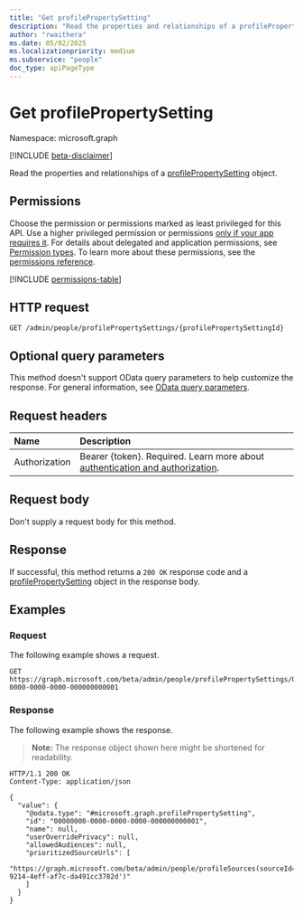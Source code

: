 ```yaml
---
title: "Get profilePropertySetting"
description: "Read the properties and relationships of a profilePropertySetting object."
author: "rwaithera"
ms.date: 05/02/2025
ms.localizationpriority: medium
ms.subservice: "people"
doc_type: apiPageType
---
```


# Get profilePropertySetting

Namespace: microsoft.graph

[!INCLUDE [beta-disclaimer](../../includes/beta-disclaimer.md)]

Read the properties and relationships of a [profilePropertySetting](../resources/profilepropertysetting.md) object.

## Permissions

Choose the permission or permissions marked as least privileged for this API. Use a higher privileged permission or permissions [only if your app requires it](/graph/permissions-overview#best-practices-for-using-microsoft-graph-permissions). For details about delegated and application permissions, see [Permission types](/graph/permissions-overview#permission-types). To learn more about these permissions, see the [permissions reference](/graph/permissions-reference).

<!-- { "blockType": "permissions", "name": "profilepropertysetting_get" } -->
[!INCLUDE [permissions-table](../includes/permissions/profilepropertysetting-get-permissions.md)]

## HTTP request

<!-- {
  "blockType": "ignored"
}
-->
``` http
GET /admin/people/profilePropertySettings/{profilePropertySettingId}
```

## Optional query parameters

This method doesn't support OData query parameters to help customize the response. For general information, see [OData query parameters](/graph/query-parameters).

## Request headers

|Name|Description|
|:---|:---|
|Authorization|Bearer {token}. Required. Learn more about [authentication and authorization](/graph/auth/auth-concepts).|

## Request body

Don't supply a request body for this method.

## Response

If successful, this method returns a `200 OK` response code and a [profilePropertySetting](../resources/profilepropertysetting.md) object in the response body.

## Examples

### Request

The following example shows a request.
<!-- {
  "blockType": "request",
  "name": "get_profilepropertysetting"
}
-->
``` http
GET https://graph.microsoft.com/beta/admin/people/profilePropertySettings/00000000-0000-0000-0000-000000000001
```

### Response

The following example shows the response.
>**Note:** The response object shown here might be shortened for readability.
<!-- {
  "blockType": "response",
  "truncated": true,
  "@odata.type": "microsoft.graph.profilePropertySetting"
}
-->
``` http
HTTP/1.1 200 OK
Content-Type: application/json

{
  "value": {
    "@odata.type": "#microsoft.graph.profilePropertySetting",
    "id": "00000000-0000-0000-0000-000000000001",
    "name": null,
    "userOverridePrivacy": null,
    "allowedAudiences": null,
    "prioritizedSourceUrls": [
      "https://graph.microsoft.com/beta/admin/people/profileSources(sourceId='4ce763dd-9214-4eff-af7c-da491cc3782d')"
    ]
  }
}
```

